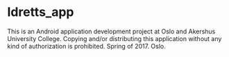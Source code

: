 # Idretts_app
This is an Android application development
project at Oslo and Akershus University College.
 Copying and/or distributing this application without 
any kind of authorization is prohibited.
Spring of 2017. Oslo.
